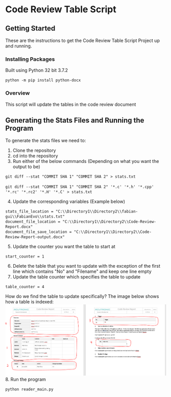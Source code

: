 # Code Review Table Script

## Getting Started
These are the instructions to get the Code Review Table Script Project up and running.

### Installing Packages
Built using Python 32 bit 3.7.2
```
python -m pip install python-docx
```

### Overview
This script will update the tables in the code review document 

## Generating the Stats Files and Running the Program
To generate the stats files we need to:
1. Clone the repository
2. cd into the repository
3. Run either of the below commands (Depending on what you want the output to be)
```
git diff --stat "COMMIT SHA 1" "COMMIT SHA 2" > stats.txt

git diff --stat "COMMIT SHA 1" "COMMIT SHA 2" '*.c' '*.h' '*.cpp' '*.rc' '*.rc2' '*.H' '*.C' > stats.txt
```
4. Update the corresponding variables (Example below)
```
stats_file_location = "C:\\Directory1\\Directory2\\fabian-gui\\FabianEvo\\stats.txt"
document_file_location = "C:\\Directory1\\Directory2\\Code-Review-Report.docx"
document_file_save_location = "C:\\Directory1\\Directory2\\Code-Review-Report-output.docx"
```
5. Update the counter you want the table to start at
```
start_counter = 1
```
6. Delete the table that you want to update with the exception of the first line which contains "No" and "Filename" and keep one line empty
7. Update the table counter which specifies the table to update
```
table_counter = 4
```
How do we find the table to update specifically? The image below shows how a table is indexed:
![Table_Ex](README_Images/Table_Ex.PNG)
8. Run the program
```
python reader_main.py
```